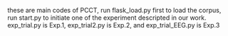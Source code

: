 these are main codes of PCCT, run flask_load.py first to load the corpus, run start.py to initiate one of the experiment descripted in our work.
exp_trial.py is Exp.1, exp_trial2.py is Exp.2, and exp_trial_EEG.py is Exp.3
